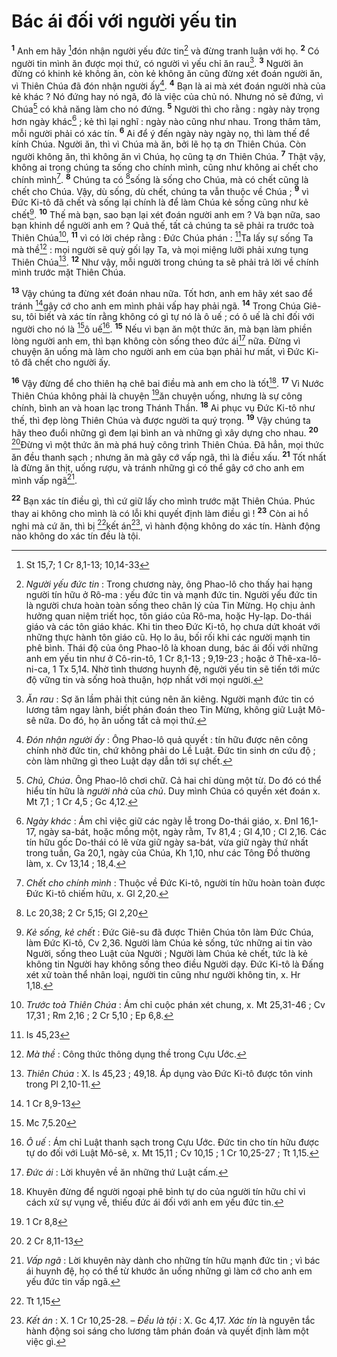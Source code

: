 # Bác ái đối với người yếu tin
<sup><b>1</b></sup> Anh em hãy [^1*]đón nhận người yếu đức tin[^1] và đừng tranh luận với họ. <sup><b>2</b></sup> Có người tin mình ăn được mọi thứ, có người vì yếu chỉ ăn rau[^2]. <sup><b>3</b></sup> Người ăn đừng có khinh kẻ không ăn, còn kẻ không ăn cũng đừng xét đoán người ăn, vì Thiên Chúa đã đón nhận người ấy[^3]. <sup><b>4</b></sup> Bạn là ai mà xét đoán người nhà của kẻ khác ? Nó đứng hay nó ngã, đó là việc của chủ nó. Nhưng nó sẽ đứng, vì Chúa[^4] có khả năng làm cho nó đứng. <sup><b>5</b></sup> Người thì cho rằng : ngày này trọng hơn ngày khác[^5] ; kẻ thì lại nghĩ : ngày nào cũng như nhau. Trong thâm tâm, mỗi người phải có xác tín. <sup><b>6</b></sup> Ai để ý đến ngày này ngày nọ, thì làm thế để kính Chúa. Người ăn, thì vì Chúa mà ăn, bởi lẽ họ tạ ơn Thiên Chúa. Còn người không ăn, thì không ăn vì Chúa, họ cũng tạ ơn Thiên Chúa. <sup><b>7</b></sup> Thật vậy, không ai trong chúng ta sống cho chính mình, cũng như không ai chết cho chính mình[^6]. <sup><b>8</b></sup> Chúng ta có [^2*]sống là sống cho Chúa, mà có chết cũng là chết cho Chúa. Vậy, dù sống, dù chết, chúng ta vẫn thuộc về Chúa ; <sup><b>9</b></sup> vì Đức Ki-tô đã chết và sống lại chính là để làm Chúa kẻ sống cũng như kẻ chết[^7]. <sup><b>10</b></sup> Thế mà bạn, sao bạn lại xét đoán người anh em ? Và bạn nữa, sao bạn khinh dể người anh em ? Quả thế, tất cả chúng ta sẽ phải ra trước toà Thiên Chúa[^8], <sup><b>11</b></sup> vì có lời chép rằng : Đức Chúa phán : [^3*]Ta lấy sự sống Ta mà thề[^9] : mọi người sẽ quỳ gối lạy Ta, và mọi miệng lưỡi phải xưng tụng Thiên Chúa[^10]. <sup><b>12</b></sup> Như vậy, mỗi người trong chúng ta sẽ phải trả lời về chính mình trước mặt Thiên Chúa.

<sup><b>13</b></sup> Vậy chúng ta đừng xét đoán nhau nữa. Tốt hơn, anh em hãy xét sao để tránh [^4*]gây cớ cho anh em mình phải vấp hay phải ngã. <sup><b>14</b></sup> Trong Chúa Giê-su, tôi biết và xác tín rằng không có gì tự nó là ô uế ; có ô uế là chỉ đối với người cho nó là [^5*]ô uế[^11]. <sup><b>15</b></sup> Nếu vì bạn ăn một thức ăn, mà bạn làm phiền lòng người anh em, thì bạn không còn sống theo đức ái[^12] nữa. Đừng vì chuyện ăn uống mà làm cho người anh em của bạn phải hư mất, vì Đức Ki-tô đã chết cho người ấy.

<sup><b>16</b></sup> Vậy đừng để cho thiên hạ chê bai điều mà anh em cho là tốt[^13]. <sup><b>17</b></sup> Vì Nước Thiên Chúa không phải là chuyện [^6*]ăn chuyện uống, nhưng là sự công chính, bình an và hoan lạc trong Thánh Thần. <sup><b>18</b></sup> Ai phục vụ Đức Ki-tô như thế, thì đẹp lòng Thiên Chúa và được người ta quý trọng. <sup><b>19</b></sup> Vậy chúng ta hãy theo đuổi những gì đem lại bình an và những gì xây dựng cho nhau. <sup><b>20</b></sup> [^7*]Đừng vì một thức ăn mà phá huỷ công trình Thiên Chúa. Đã hẳn, mọi thức ăn đều thanh sạch ; nhưng ăn mà gây cớ vấp ngã, thì là điều xấu. <sup><b>21</b></sup> Tốt nhất là đừng ăn thịt, uống rượu, và tránh những gì có thể gây cớ cho anh em mình vấp ngã[^14].

<sup><b>22</b></sup> Bạn xác tín điều gì, thì cứ giữ lấy cho mình trước mặt Thiên Chúa. Phúc thay ai không cho mình là có lỗi khi quyết định làm điều gì ! <sup><b>23</b></sup> Còn ai hồ nghi mà cứ ăn, thì bị [^8*]kết án[^15], vì hành động không do xác tín. Hành động nào không do xác tín đều là tội.

[^1]: <i>Người yếu đức tin</i> : Trong chương này, ông Phao-lô cho thấy hai hạng người tín hữu ở Rô-ma : yếu đức tin và mạnh đức tin. Người yếu đức tin là người chưa hoàn toàn sống theo chân lý của Tin Mừng. Họ chịu ảnh hưởng quan niệm triết học, tôn giáo của Rô-ma, hoặc Hy-lạp. Do-thái giáo và các tôn giáo khác. Khi tin theo Đức Ki-tô, họ chưa dứt khoát với những thực hành tôn giáo cũ. Họ lo âu, bối rối khi các người mạnh tin phê bình. Thái độ của ông Phao-lô là khoan dung, bác ái đối với những anh em yếu tin như ở Cô-rin-tô, 1 Cr 8,1-13 ; 9,19-23 ; hoặc ở Thê-xa-lô-ni-ca, 1 Tx 5,14. Nhờ tình thương huynh đệ, người yếu tin sẽ tiến tới mức độ vững tin và sống hoà thuận, hợp nhất với mọi người.
[^2]: <i>Ăn rau</i> : Sợ ăn lầm phải thịt cúng nên ăn kiêng. Người mạnh đức tin có lương tâm ngay lành, biết phán đoán theo Tin Mừng, không giữ Luật Mô-sê nữa. Do đó, họ ăn uống tất cả mọi thứ.
[^3]: <i>Đón nhận người ấy</i> : Ông Phao-lô quả quyết : tín hữu được nên công chính nhờ đức tin, chứ không phải do Lề Luật. Đức tin sinh ơn cứu độ ; còn làm những gì theo Luật dạy dẫn tới sự chết.
[^4]: <i>Chủ, Chúa</i>. Ông Phao-lô chơi chữ. Cả hai chỉ dùng một từ. Do đó có thể hiểu tín hữu là <i>người nhà</i> của <i>chủ</i>. Duy mình Chúa có quyền xét đoán x. Mt 7,1 ; 1 Cr 4,5 ; Gc 4,12.
[^5]: <i>Ngày khác</i> : Ám chỉ việc giữ các ngày lễ trong Do-thái giáo, x. Đnl 16,1-17, ngày sa-bát, hoặc mồng một, ngày rằm, Tv 81,4 ; Gl 4,10 ; Cl 2,16. Các tín hữu gốc Do-thái có lẽ vừa giữ ngày sa-bát, vừa giữ ngày thứ nhất trong tuần, Ga 20,1, ngày của Chúa, Kh 1,10, như các Tông Đồ thường làm, x. Cv 13,14 ; 18,4.
[^6]: <i>Chết cho chính mình</i> : Thuộc về Đức Ki-tô, người tín hữu hoàn toàn được Đức Ki-tô chiếm hữu, x. Gl 2,20.
[^7]: <i>Kẻ sống, kẻ chết</i> : Đức Giê-su đã được Thiên Chúa tôn làm Đức Chúa, làm Đức Ki-tô, Cv 2,36. Người làm Chúa kẻ sống, tức những ai tin vào Người, sống theo Luật của Người ; Người làm Chúa kẻ chết, tức là kẻ không tin Người hay không sống theo điều Người dạy. Đức Ki-tô là Đấng xét xử toàn thể nhân loại, người tin cũng như người không tin, x. Hr 1,18.
[^8]: <i>Trước toà Thiên Chúa</i> : Ám chỉ cuộc phán xét chung, x. Mt 25,31-46 ; Cv 17,31 ; Rm 2,16 ; 2 Cr 5,10 ; Ep 6,8.
[^9]: <i>Mà thề</i> : Công thức thông dụng thề trong Cựu Ước.
[^10]: <i>Thiên Chúa</i> : X. Is 45,23 ; 49,18. Áp dụng vào Đức Ki-tô được tôn vinh trong Pl 2,10-11.
[^11]: <i>Ô uế</i> : Ám chỉ Luật thanh sạch trong Cựu Ước. Đức tin cho tín hữu được tự do đối với Luật Mô-sê, x. Mt 15,11 ; Cv 10,15 ; 1 Cr 10,25-27 ; Tt 1,15.
[^12]: <i>Đức ái</i> : Lời khuyên về ăn những thứ Luật cấm.
[^13]: Khuyên đừng để người ngoại phê bình tự do của người tín hữu chỉ vì cách xử sự vụng về, thiếu đức ái đối với anh em yếu đức tin.
[^14]: <i>Vấp ngã</i> : Lời khuyên này dành cho những tín hữu mạnh đức tin ; vì bác ái huynh đệ, họ có thể từ khước ăn uống những gì làm cớ cho anh em yếu đức tin vấp ngã.
[^15]: <i>Kết án</i> : X. 1 Cr 10,25-28. – <i>Đều là tội</i> : X. Gc 4,17. <i>Xác tín</i> là nguyên tắc hành động soi sáng cho lương tâm phán đoán và quyết định làm một việc gì.
[^1*]: St 15,7; 1 Cr 8,1-13; 10,14-33
[^2*]: Lc 20,38; 2 Cr 5,15; Gl 2,20
[^3*]: Is 45,23
[^4*]: 1 Cr 8,9-13
[^5*]: Mc 7,5.20
[^6*]: 1 Cr 8,8
[^7*]: 2 Cr 8,11-13
[^8*]: Tt 1,15
